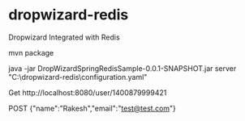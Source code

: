 dropwizard-redis
================

Dropwizard Integrated with Redis

mvn package

java -jar DropWizardSpringRedisSample-0.0.1-SNAPSHOT.jar server "C:\dropwizard-redis\configuration.yaml"


Get
http://localhost:8080/user/1400879999421

POST
{"name":"Rakesh","email":"test@test.com"}

